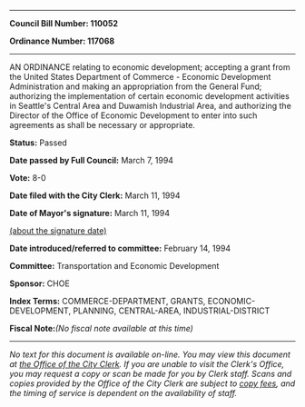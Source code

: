 

********

**Council Bill Number: 110052**
   
**Ordinance Number: 117068**
********

 AN ORDINANCE relating to economic development; accepting a grant from the United States Department of Commerce - Economic Development Administration and making an appropriation from the General Fund; authorizing the implementation of certain economic development activities in Seattle's Central Area and Duwamish Industrial Area, and authorizing the Director of the Office of Economic Development to enter into such agreements as shall be necessary or appropriate.

**Status:** Passed
   
**Date passed by Full Council:** March 7, 1994
   
**Vote:** 8-0
   
**Date filed with the City Clerk:** March 11, 1994
   
**Date of Mayor's signature:** March 11, 1994
   
[(about the signature date)](/~public/approvaldate.htm)
   
   
   
**Date introduced/referred to committee:** February 14, 1994
   
**Committee:** Transportation and Economic Development
   
**Sponsor:** CHOE
   
   
**Index Terms:** COMMERCE-DEPARTMENT, GRANTS, ECONOMIC-DEVELOPMENT, PLANNING, CENTRAL-AREA, INDUSTRIAL-DISTRICT

**Fiscal Note:**_(No fiscal note available at this time)_
********

_No text for this document is available on-line. You may view this document at [the Office of the City Clerk](http://www.seattle.gov/leg/clerk/contactUs.htm). If you are unable to visit the Clerk's Office, you may request a copy or scan be made for you by Clerk staff. Scans and copies provided by the Office of the City Clerk are subject to [copy fees](http://clerk.seattle.gov/~public/clerkfees.htm), and the timing of service is dependent on the availability of staff._

